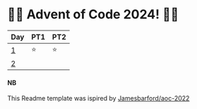 # 🎄🎁 Advent of Code 2024! 🎁🎄

| Day                                      | PT1 | PT2 |
| ---------------------------------------- | --- | --- |
| [1](https://adventofcode.com/2024/day/1) | ⭐️ | ⭐️ |
| [2](https://adventofcode.com/2024/day/2) |     |     |

#### NB

This Readme template was ispired by [Jamesbarford/aoc-2022](https://github.com/Jamesbarford/aoc-2022/blob/main/README.md?plain=1)
